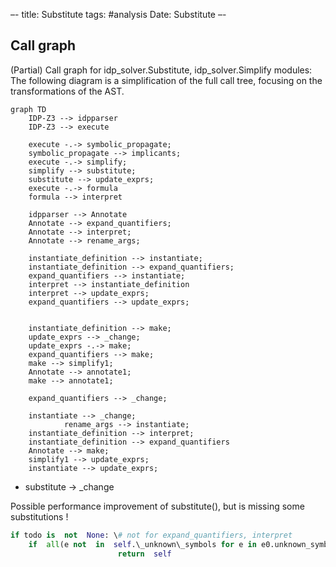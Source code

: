 –-
title: Substitute
tags: #analysis
Date: Substitute
–-

## Call graph
(Partial) Call graph for idp_solver.Substitute, idp_solver.Simplify modules:
The following diagram is a simplification of the full call tree, focusing on the transformations of the AST.

```mermaid
graph TD
    IDP-Z3 --> idpparser
    IDP-Z3 --> execute

    execute -.-> symbolic_propagate;
    symbolic_propagate --> implicants;
    execute -.-> simplify;
    simplify --> substitute;
    substitute --> update_exprs;
    execute -.-> formula
    formula --> interpret

    idpparser --> Annotate
    Annotate --> expand_quantifiers;
    Annotate --> interpret;
    Annotate --> rename_args;

    instantiate_definition --> instantiate;
    instantiate_definition --> expand_quantifiers;
    expand_quantifiers --> instantiate;
    interpret --> instantiate_definition
    interpret --> update_exprs;
    expand_quantifiers --> update_exprs;


    instantiate_definition --> make;
    update_exprs --> _change;
    update_exprs -.-> make;
    expand_quantifiers --> make;
    make --> simplify1;
    Annotate --> annotate1;
    make --> annotate1;

    expand_quantifiers --> _change;

    instantiate --> _change;
		    rename_args --> instantiate;
    instantiate_definition --> interpret;
    instantiate_definition --> expand_quantifiers
    Annotate --> make;
    simplify1 --> update_exprs;
    instantiate --> update_exprs;

```

+ substitute → \_change


Possible performance improvement of substitute(), but is missing some substitutions !
```py
if todo is  not  None: \# not for expand_quantifiers, interpret
    if  all(e not  in  self.\_unknown\_symbols for e in e0.unknown_symbols()):
				        return  self
```

